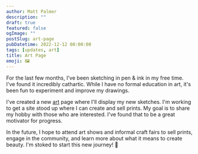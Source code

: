 ```yaml
---
author: Matt Palmer
description: ""
draft: true
featured: false
ogImage: ""
postSlug: art-page
pubDatetime: 2022-12-12 00:00:00
tags: [updates, art]
title: Art Page
emoji: 🖼️
---
```


For the last few months, I've been sketching in pen & ink in my free time. I've found it incredibly cathartic. While I have no formal education in art, it's been fun to experiment and improve my drawings.

I've created a new [art](/art) page where I'll display my new sketches. I'm working to get a site stood up where I can create and sell prints. My goal is to share my hobby with those who are interested. I've found that to be a great motivator for progress.

In the future, I hope to attend art shows and informal craft fairs to sell prints, engage in the community, and learn more about what it means to create beauty. I'm stoked to start this new journey! 🙂
